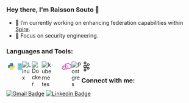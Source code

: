### Hey there, I'm Raisson Souto 👋

- 🔭 I’m currently working on enhancing federation capabilities within [Spire](https://github.com/spiffe/spire).
- 🌱 Focus on security engineering.

### Languages and Tools:
<img align="left" alt="Python" width="26px" src="https://raw.githubusercontent.com/github/explore/80688e429a7d4ef2fca1e82350fe8e3517d3494d/topics/python/python.png" />
<img align="left" alt="Golang" width="15px" src="go.png" />
<img align="left" alt="Linux" width="26px" src="https://cdn.jsdelivr.net/gh/devicons/devicon/icons/linux/linux-original.svg" />
<img align="left" alt="Docker" width="26px" src="https://cdn.jsdelivr.net/gh/devicons/devicon/icons/docker/docker-original.svg" /> 
<img align="left" alt="kubernetes" width="26px" src="https://cdn.jsdelivr.net/gh/devicons/devicon/icons/kubernetes/kubernetes-plain.svg" />  
<img align="left" alt="Postgres" width="26px" src="https://github.com/devicons/devicon/raw/v2.16.0/icons/grpc/grpc-original.svg" />
<img align="left" alt="Postgres" width="26px" src="https://github.com/devicons/devicon/raw/v2.16.0/icons/envoy/envoy-original.svg" />
<img align="left" alt="Postgres" width="26px" src="https://cdn.jsdelivr.net/gh/devicons/devicon/icons/postgresql/postgresql-original.svg" />
<img align="left" alt="Postgres" width="26px" src="https://raw.githubusercontent.com/devicons/devicon/v2.16.0/icons/apachekafka/apachekafka-original.svg" /></br>

### Connect with me:

[![Gmail Badge](https://img.shields.io/badge/GMAIL-%23DC322F.svg?&style=for-the-badge&logo=gmail&logoColor=white)](mailto:raisson.souto@ccc.ufcg.edu.br)
[![Linkedin Badge](https://img.shields.io/badge/linkedin%20-%230077B5.svg?&style=for-the-badge&logo=linkedin&logoColor=white)](https://www.linkedin.com/in/raissonsouto/)
